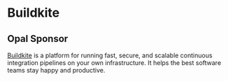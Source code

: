 # Buildkite
## Opal Sponsor

[Buildkite](https://buildkite.com/) is a platform for running fast, secure, and scalable continuous integration pipelines on your own infrastructure. It helps the best software teams stay happy and productive.
